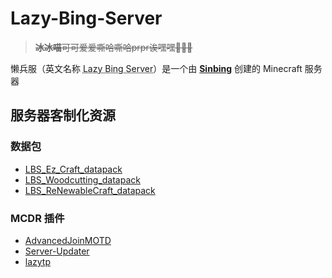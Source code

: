 # Lazy-Bing-Server

> ~~**冰冰喵**可可爱爱嘶哈嘶哈prpr诶嘿嘿🥵🥵🥵~~

懒兵服（英文名称 <abbr title="LBS">Lazy Bing Server</abbr>）是一个由 [**Sinbing**](https://github.com/Sinbing "冰冰喵") 创建的 Minecraft 服务器

<!-- 这里写什么还没想好🤤🤤🤤 -->

## 服务器客制化资源

### 数据包

- [LBS_Ez_Craft_datapack](https://github.com/Sinbing/LBS_Ez_Craft_datapack "简易合成")
- [LBS_Woodcutting_datapack](https://github.com/Sinbing/LBS_Woodcutting_datapack "锯木机")
- [LBS_ReNewableCraft_datapack](https://github.com/Sinbing/LBS_ReNewableCraft_datapack "可再生合成")

### MCDR 插件

- [AdvancedJoinMOTD](https://github.com/Lazy-Bing-Server/AdvancedJoinMOTD "高度可自定义的加入欢迎信息")
- [Server-Updater](https://github.com/Lazy-Bing-Server/Server-Updater "自动检查并获取服务端更新")
- [lazytp](https://github.com/Lazy-Bing-Server/lazytp "简化跨维度传送的命令")
